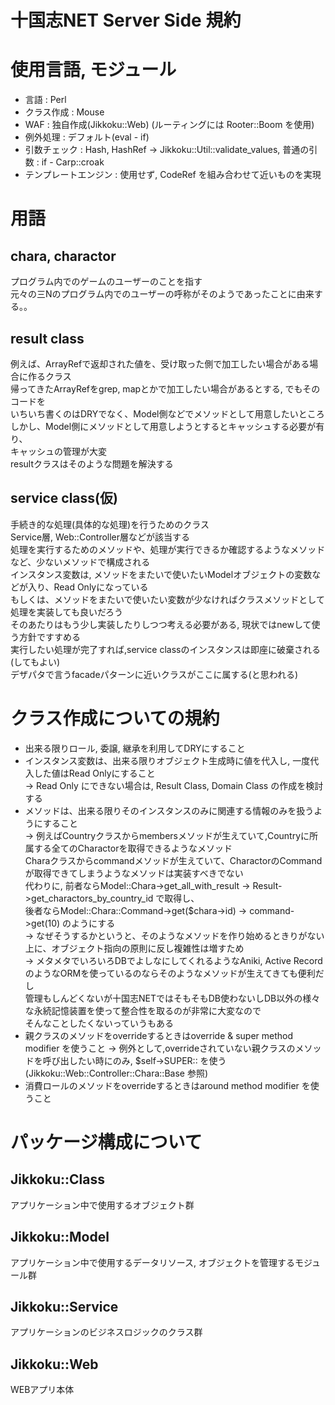 # 十国志NET Server Side 規約

# 使用言語, モジュール
* 言語                 : Perl
* クラス作成           : Mouse
* WAF                  : 独自作成(Jikkoku::Web) (ルーティングには Rooter::Boom を使用)
* 例外処理             : デフォルト(eval - if)
* 引数チェック         : Hash, HashRef -> Jikkoku::Util::validate_values, 普通の引数 : if - Carp::croak
* テンプレートエンジン : 使用せず, CodeRef を組み合わせて近いものを実現

# 用語

## chara, charactor
プログラム内でのゲームのユーザーのことを指す  
元々の三Nのプログラム内でのユーザーの呼称がそのようであったことに由来する。。  

## result class 
例えば、ArrayRefで返却された値を、受け取った側で加工したい場合がある場合に作るクラス  
帰ってきたArrayRefをgrep, mapとかで加工したい場合があるとする, でもそのコードを  
いちいち書くのはDRYでなく、Model側などでメソッドとして用意したいところ  
しかし、Model側にメソッドとして用意しようとするとキャッシュする必要が有り、  
キャッシュの管理が大変  
resultクラスはそのような問題を解決する  

## service class(仮)
手続き的な処理(具体的な処理)を行うためのクラス  
Service層, Web::Controller層などが該当する  
処理を実行するためのメソッドや、処理が実行できるか確認するようなメソッドなど、少ないメソッドで構成される  
インスタンス変数は, メソッドをまたいで使いたいModelオブジェクトの変数などが入り、Read Onlyになっている  
もしくは、メソッドをまたいで使いたい変数が少なければクラスメソッドとして処理を実装しても良いだろう  
そのあたりはもう少し実装したりしつつ考える必要がある, 現状ではnewして使う方針ですすめる  
実行したい処理が完了すれば,service classのインスタンスは即座に破棄される(してもよい)  
デザパタで言うfacadeパターンに近いクラスがここに属する(と思われる)  

# クラス作成についての規約
* 出来る限りロール, 委譲, 継承を利用してDRYにすること  
* インスタンス変数は、出来る限りオブジェクト生成時に値を代入し, 一度代入した値はRead Onlyにすること  
  -> Read Only にできない場合は, Result Class, Domain Class の作成を検討する  
* メソッドは、出来る限りそのインスタンスのみに関連する情報のみを扱うようにすること  
  -> 例えばCountryクラスからmembersメソッドが生えていて,Countryに所属する全てのCharactorを取得できるようなメソッド  
     Charaクラスからcommandメソッドが生えていて、CharactorのCommandが取得できてしまうようなメソッドは実装すべきでない  
     代わりに, 前者ならModel::Chara->get_all_with_result -> Result->get_charactors_by_country_id で取得し、  
     後者ならModel::Chara::Command->get($chara->id) -> command->get(10) のようにする  
  -> なぜそうするかというと、そのようなメソッドを作り始めるときりがない上に、オブジェクト指向の原則に反し複雑性は増すため  
  -> メタメタでいろいろDBでよしなにしてくれるようなAniki, Active Record のようなORMを使っているのならそのようなメソッドが生えてきても便利だし  
     管理もしんどくないが十国志NETではそもそもDB使わないしDB以外の様々な永続記憶装置を使って整合性を取るのが非常に大変なので  
     そんなことしたくないっていうもある  
* 親クラスのメソッドをoverrideするときはoverride & super method modifier を使うこと
  -> 例外として,overrideされていない親クラスのメソッドを呼び出したい時にのみ, $self->SUPER:: を使う(Jikkoku::Web::Controller::Chara::Base 参照)
* 消費ロールのメソッドをoverrideするときはaround method modifier を使うこと

# パッケージ構成について

## Jikkoku::Class
アプリケーション中で使用するオブジェクト群  

## Jikkoku::Model
アプリケーション中で使用するデータリソース, オブジェクトを管理するモジュール群  

## Jikkoku::Service
アプリケーションのビジネスロジックのクラス群

## Jikkoku::Web
WEBアプリ本体  

